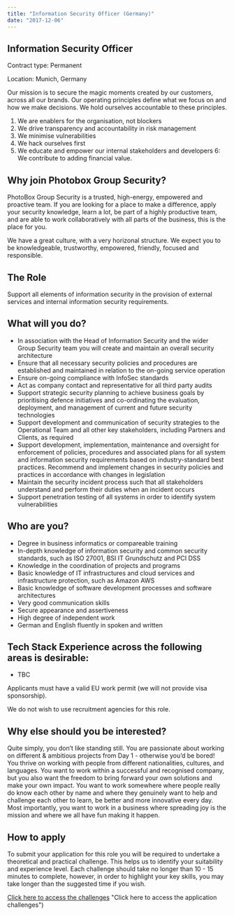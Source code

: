 ```yaml
---
title: "Information Security Officer (Germany)"
date: "2017-12-06"
---
```


## Information Security Officer

Contract type: Permanent

Location: Munich, Germany

Our mission is to secure the magic moments created by our customers, across all our brands. Our operating principles define what we focus on and how we make decisions. We hold ourselves accountable to these principles.

1. We are enablers for the organisation, not blockers
2. We drive transparency and accountability in risk management
3. We minimise vulnerabilities
4. We hack ourselves first
5. We educate and empower our internal stakeholders and developers
6: We contribute to adding financial value.

## Why join Photobox Group Security?

PhotoBox Group Security is a trusted, high-energy, empowered and proactive team. If you are looking for a place to make a difference, apply your security knowledge, learn a lot, be part of a highly productive team, and are able to work collaboratively with all parts of the business, this is the place for you.

We have a great culture, with a very horizonal structure. We expect you to be knowledgeable, trustworthy, empowered, friendly, focused and responsible.

## The Role

Support all elements of information security in the provision of external services and internal information security requirements.

## What will you do?

- In association with the Head of Information Security and the wider Group Security team you will create and maintain an overall security architecture
- Ensure that all necessary security policies and procedures are established and maintained in relation to the on-going service operation
- Ensure on-going compliance with InfoSec standards
- Act as company contact and representative for all third party audits
- Support strategic security planning to achieve business goals by prioritising defence initiatives and co-ordinating the evaluation, deployment, and management of current and future security technologies
- Support development and communication of security strategies to the Operational Team and all other key stakeholders, including Partners and Clients, as required
- Support development, implementation, maintenance and oversight for enforcement of policies, procedures and associated plans for all system and information security requirements based on industry-standard best practices. Recommend and implement changes in security policies and practices in accordance with changes in legislation
- Maintain the security incident process such that all stakeholders understand and perform their duties when an incident occurs
- Support penetration testing of all systems in order to identify system vulnerabilities

## Who are you?

- Degree in business informatics or compareable training
- In-depth knowledge of information security and common security standards, such as ISO 27001, BSI IT Grundschutz and PCI DSS
- Knowledge in the coordination of projects and programs
- Basic knowledge of IT infrastructures and cloud services and infrastructure protection, such as Amazon AWS
- Basic knowledge of software development processes and software architectures
- Very good communication skills
- Secure appearance and assertiveness
- High degree of independent work
- German and English fluently in spoken and written

## Tech Stack Experience across the following areas is desirable:

- TBC

Applicants must have a valid EU work permit (we will not provide visa sponsorship).

We do not wish to use recruitment agencies for this role.

## Why else should you be interested?

Quite simply, you don’t like standing still. You are passionate about working on different & ambitious projects from Day 1 - otherwise you’d be bored! You thrive on working with people from different nationalities, cultures, and languages. You want to work within a successful and recognised company, but you also want the freedom to bring forward your own solutions and make your own impact. You want to work somewhere where people really do know each other by name and where they genuinely want to help and challenge each other to learn, be better and more innovative every day. Most importantly, you want to work in a business where spreading joy is the mission and where we all have fun making it happen.

## How to apply
To submit your application for this role you will be required to undertake a theoretical and practical challenge. This helps us to identify your suitability and experience level. Each challenge should take no longer than 10 - 15 minutes to complete, however, in order to highlight your key skills, you may take longer than the suggested time if you wish.

[Click here to access the challenges](https://pbx-group-security.com/challenges/infosec-officer/) "Click here to access the application challenges")

